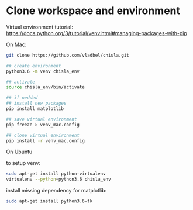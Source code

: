 # Clone workspace and environment

Virtual environment tutorial:
https://docs.python.org/3/tutorial/venv.html#managing-packages-with-pip

On Mac:

```bash
git clone https://github.com/vladbel/chisla.git 

## create environment
python3.6 -m venv chisla_env

## activate
source chisla_env/bin/activate

## if nedded
## install new packages
pip install matplotlib

## save virtual environment
pip freeze > venv_mac.config

## clone virtual environment
pip install -r venv_mac.config
```

On Ubuntu

to setup venv:

```bash
sudo apt-get install python-virtualenv
virtualenv --python=python3.6 chisla_env
```

install missing dependency for matplotlib:

```bash
sudo apt-get install python3.6-tk
```
